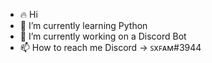 - 🔥 Hi
- 🌱 I’m currently learning Python
- 💞️ I’m currently working on a Discord Bot
- 📫 How to reach me Discord -> ꜱxꜰᴀᴍ#3944

<!---
sxfam/sxfam is a ✨ special ✨ repository because its `README.md` (this file) appears on your GitHub profile.
You can click the Preview link to take a look at your changes.
--->
